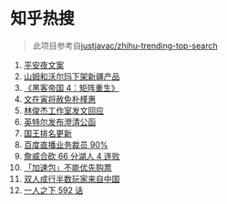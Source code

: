 # 知乎热搜

> 此项目参考自[justjavac/zhihu-trending-top-search](https://github.com/justjavac/zhihu-trending-top-search/blob/main/utils.ts)

<!-- BEGIN -->
  <!-- 最后更新时间:Fri Dec 24 2021 10:12:46 GMT+0000 (Coordinated Universal Time) -->
  1. [平安夜文案](https://www.zhihu.com/search?q=平安夜)
1. [山姆和沃尔玛下架新疆产品](https://www.zhihu.com/search?q=山姆下架新疆产品)
1. [《黑客帝国 4：矩阵重生》](https://www.zhihu.com/search?q=黑客帝国4)
1. [文在寅将赦免朴槿惠](https://www.zhihu.com/search?q=朴槿惠)
1. [林俊杰工作室发文回应](https://www.zhihu.com/search?q=林俊杰)
1. [英特尔发布澄清公函](https://www.zhihu.com/search?q=英特尔)
1. [国王排名更新](https://www.zhihu.com/search?q=国王排名)
1. [百度直播业务裁员 90%](https://www.zhihu.com/search?q=百度裁员)
1. [詹威合砍 66 分湖人 4 连败](https://www.zhihu.com/search?q=湖人)
1. [「加速包」不能优先购票](https://www.zhihu.com/search?q=加速包)
1. [双人成行半数玩家来自中国](https://www.zhihu.com/search?q=双人成行)
1. [一人之下 592 话](https://www.zhihu.com/search?q=一人之下)
  <!-- END -->